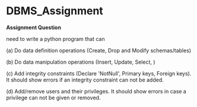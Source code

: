 # DBMS_Assignment

**Assignment Question** 

need to write a python program that can

 (a) Do data definition operations (Create, Drop and Modify schemas/tables) 
 
 (b) Do data manipulation operations (Insert, Update, Select, )
 
 (c) Add integrity constraints (Declare 'NotNull', Primary keys, Foreign keys). It should show errors if an integrity constraint can not be added. 
 
 (d) Add/remove users and their privileges. It should show errors in case a privilege can not be given or removed. 
     
